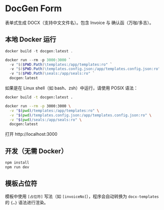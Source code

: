 # DocGen Form

表单式生成 DOCX（支持中文文件名）。包含 Invoice 与 确认函（万咖/多吉）。

## 本地 Docker 运行
```powershell
docker build -t docgen:latest .

docker run --rm -p 3000:3000 `
  -v "$($PWD.Path)\templates:/app/templates:ro" `
  -v "$($PWD.Path)\templates.config.json:/app/templates.config.json:ro" `
  -v "$($PWD.Path)\seals:/app/seals:ro" `
  docgen:latest
```

如果是在 Linux shell（如 bash、zsh）中运行，请使用 POSIX 语法：

```bash
docker build -t docgen:latest .

docker run --rm -p 3000:3000 \
  -v "$(pwd)/templates:/app/templates:ro" \
  -v "$(pwd)/templates.config.json:/app/templates.config.json:ro" \
  -v "$(pwd)/seals:/app/seals:ro" \
  docgen:latest
```

打开 http://localhost:3000

## 开发（无需 Docker）
```bash
npm install
npm run dev
```

## 模板占位符
模板中使用 `[占位符]` 写法（如 `[invoiceNo]`），程序会自动转换为 `docx-templates` 的 `{…}` 语法进行渲染。
